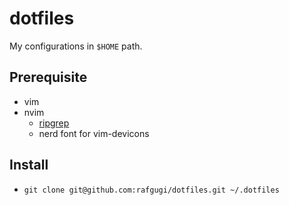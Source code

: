 # dotfiles

My configurations in `$HOME` path.

## Prerequisite
* vim
* nvim
  * [ripgrep](https://github.com/BurntSushi/ripgrep#installation)
  * nerd font for vim-devicons

## Install
* `git clone git@github.com:rafgugi/dotfiles.git ~/.dotfiles`

